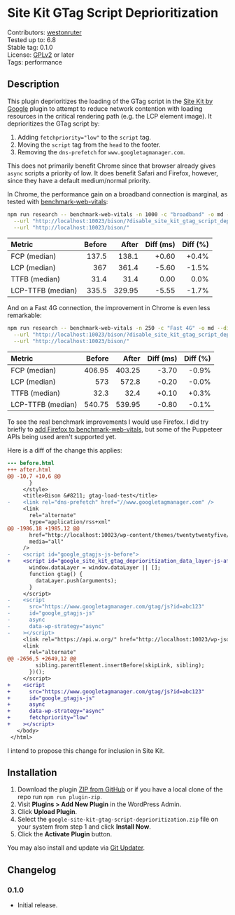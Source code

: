 # Site Kit GTag Script Deprioritization #

Contributors: [westonruter](https://profile.wordpress.org/westonruter)  
Tested up to: 6.8  
Stable tag:   0.1.0  
License:      [GPLv2](https://www.gnu.org/licenses/gpl-2.0.html) or later  
Tags:         performance

## Description ##

This plugin deprioritizes the loading of the GTag script in the [Site Kit by Google](https://wordpress.org/plugins/google-site-kit/) plugin to attempt to reduce network contention with loading resources in the critical rendering path (e.g. the LCP element image). It deprioritizes the GTag script by:

1. Adding `fetchpriority="low"` to the `script` tag.
2. Moving the `script` tag from the `head` to the footer.
3. Removing the `dns-prefetch` for `www.googletagmanager.com`.

This does not primarily benefit Chrome since that browser already gives `async` scripts a priority of low. It does benefit Safari and Firefox, however, since they have a default medium/normal priority.

In Chrome, the performance gain on a broadband connection is marginal, as tested with [benchmark-web-vitals](https://github.com/GoogleChromeLabs/wpp-research/tree/main/cli#benchmark-web-vitals):

```bash
npm run research -- benchmark-web-vitals -n 1000 -c "broadband" -o md --diff \
  --url "http://localhost:10023/bison/?disable_site_kit_gtag_script_deprioritization=1" \
  --url "http://localhost:10023/bison/"
```

| Metric            | Before |  After | Diff (ms) | Diff (%) |
|:------------------|-------:|-------:|----------:|---------:|
| FCP (median)      |  137.5 |  138.1 |     +0.60 |    +0.4% |
| LCP (median)      |    367 |  361.4 |     -5.60 |    -1.5% |
| TTFB (median)     |   31.4 |   31.4 |      0.00 |     0.0% |
| LCP-TTFB (median) |  335.5 | 329.95 |     -5.55 |    -1.7% |

And on a Fast 4G connection, the improvement in Chrome is even less remarkable:

```bash
npm run research -- benchmark-web-vitals -n 250 -c "Fast 4G" -o md --diff \
  --url "http://localhost:10023/bison/?disable_site_kit_gtag_script_deprioritization=1" \
  --url "http://localhost:10023/bison/"
```

| Metric            | Before |  After | Diff (ms) | Diff (%) |
|:------------------|-------:|-------:|----------:|---------:|
| FCP (median)      | 406.95 | 403.25 |     -3.70 |    -0.9% |
| LCP (median)      |    573 |  572.8 |     -0.20 |    -0.0% |
| TTFB (median)     |   32.3 |   32.4 |     +0.10 |    +0.3% |
| LCP-TTFB (median) | 540.75 | 539.95 |     -0.80 |    -0.1% |

To see the real benchmark improvements I would use Firefox. I did try briefly to [add Firefox to benchmark-web-vitals](https://github.com/GoogleChromeLabs/wpp-research/pull/191), but some of the Puppeteer APIs being used aren't supported yet.

Here is a diff of the change this applies:

```diff
--- before.html
+++ after.html
@@ -10,7 +10,6 @@
       }
     </style>
     <title>Bison &#8211; gtag-load-test</title>
-    <link rel="dns-prefetch" href="//www.googletagmanager.com" />
     <link
       rel="alternate"
       type="application/rss+xml"
@@ -1986,18 +1985,12 @@
       href="http://localhost:10023/wp-content/themes/twentytwentyfive/style.css?ver=1.2"
       media="all"
     />
-    <script id="google_gtagjs-js-before">
+    <script id="google_site_kit_gtag_deprioritization_data_layer-js-after">
       window.dataLayer = window.dataLayer || [];
       function gtag() {
         dataLayer.push(arguments);
       }
     </script>
-    <script
-      src="https://www.googletagmanager.com/gtag/js?id=abc123"
-      id="google_gtagjs-js"
-      async
-      data-wp-strategy="async"
-    ></script>
     <link rel="https://api.w.org/" href="http://localhost:10023/wp-json/" />
     <link
       rel="alternate"
@@ -2656,5 +2649,12 @@
         sibling.parentElement.insertBefore(skipLink, sibling);
       })();
     </script>
+    <script
+      src="https://www.googletagmanager.com/gtag/js?id=abc123"
+      id="google_gtagjs-js"
+      async
+      data-wp-strategy="async"
+      fetchpriority="low"
+    ></script>
   </body>
 </html>
```

I intend to propose this change for inclusion in Site Kit.

## Installation ##

1. Download the plugin [ZIP from GitHub](https://github.com/westonruter/google-site-kit-gtag-script-deprioritization/archive/refs/heads/main.zip) or if you have a local clone of the repo run `npm run plugin-zip`.
2. Visit **Plugins > Add New Plugin** in the WordPress Admin.
3. Click **Upload Plugin**.
4. Select the `google-site-kit-gtag-script-deprioritization.zip` file on your system from step 1 and click **Install Now**.
5. Click the **Activate Plugin** button.

You may also install and update via [Git Updater](https://git-updater.com/).

## Changelog ##

### 0.1.0 ###

* Initial release.
